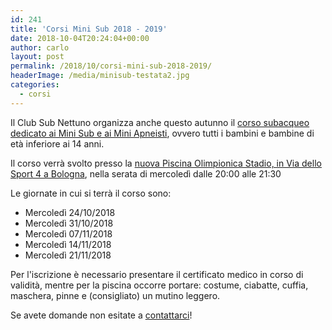 ```yaml
---
id: 241
title: 'Corsi Mini Sub 2018 - 2019'
date: 2018-10-04T20:24:04+00:00
author: carlo
layout: post
permalink: /2018/10/corsi-mini-sub-2018-2019/
headerImage: /media/minisub-testata2.jpg
categories:
  - corsi
---
```


Il Club Sub Nettuno organizza anche questo autunno il [corso subacqueo dedicato ai Mini Sub e ai Mini Apneisti](/didattica-corsi-minisub), ovvero tutti i bambini e bambine di età inferiore ai 14 anni.

Il corso verrà svolto presso la [nuova Piscina Olimpionica Stadio, in Via dello Sport 4 a Bologna](/dove-siamo), nella serata di mercoledì dalle 20:00 alle 21:30

Le giornate in cui si terrà il corso sono:

- Mercoledì 24/10/2018
- Mercoledì 31/10/2018
- Mercoledì 07/11/2018
- Mercoledì 14/11/2018
- Mercoledì 21/11/2018

Per l'iscrizione è necessario presentare il certificato medico in corso di validità, mentre per la piscina occorre portare: costume, ciabatte, cuffia, maschera, pinne e (consigliato) un mutino leggero.

Se avete domande non esitate a [contattarci](/contattaci)!
